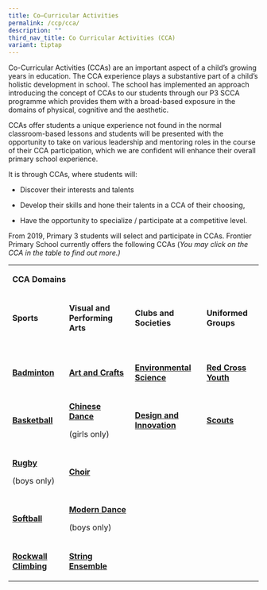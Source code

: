```yaml
---
title: Co–Curricular Activities
permalink: /ccp/cca/
description: ""
third_nav_title: Co Curricular Activities (CCA)
variant: tiptap
---
```

<p>Co-Curricular Activities (CCAs) are an important aspect of a child’s growing
years in education. The CCA experience plays a substantive part of a child’s
holistic development in school. The school has implemented an approach
introducing the concept of CCAs to our students through our P3 SCCA programme
which provides them with a broad-based exposure in the domains of physical,
cognitive and the aesthetic.</p>
<p>CCAs offer students a unique experience not found in the normal classroom-based
lessons and students will be presented with the opportunity to take on
various leadership and mentoring roles in the course of their CCA participation,
which we are confident will enhance their overall primary school experience.</p>
<p>It is through CCAs, where students will:</p>
<ul data-tight="true" class="tight">
<li>
<p>Discover their interests and talents</p>
</li>
<li>
<p>Develop their skills and hone their talents in a CCA of their choosing,</p>
</li>
<li>
<p>Have the opportunity to specialize / participate at a competitive level.</p>
</li>
</ul>
<p>From 2019, Primary 3 students will select and participate in CCAs. Frontier
Primary School currently offers the following CCAs (<em>You may click on the CCA in the table to find out more.)</em>
</p>
<table style="minWidth: 100px">
<colgroup>
<col>
<col>
<col>
<col>
</colgroup>
<tbody>
<tr>
<td rowspan="1" colspan="4">
<p><strong>CCA Domains</strong>
</p>
</td>
</tr>
<tr>
<td rowspan="1" colspan="1">
<p><strong>Sports</strong>
</p>
</td>
<td rowspan="1" colspan="1">
<p><strong>Visual and Performing Arts</strong>
</p>
</td>
<td rowspan="1" colspan="1">
<p><strong>Clubs and Societies</strong>
</p>
</td>
<td rowspan="1" colspan="1">
<p><strong>Uniformed Groups</strong>
</p>
</td>
</tr>
<tr>
<td rowspan="1" colspan="4">
<p></p>
</td>
</tr>
<tr>
<td rowspan="1" colspan="1">
<p><strong><a href="/ccp/cca/sports/badminton/" rel="noopener" target="_blank">Badminton</a></strong>
</p>
</td>
<td rowspan="1" colspan="1">
<p><strong><a href="/ccp/cca/visual-and-performing-arts/art-club/" rel="noopener" target="_blank">Art and Crafts</a></strong>
</p>
</td>
<td rowspan="1" colspan="1">
<p><strong><a href="/ccp/cca/clubs-societies/environmental-club/" rel="noopener" target="_blank">Environmental Science</a></strong>
</p>
</td>
<td rowspan="1" colspan="1">
<p><strong><a href="/ccp/cca/uniformed-groups/red-cross/" rel="noopener" target="_blank">Red Cross Youth</a></strong>
</p>
</td>
</tr>
<tr>
<td rowspan="1" colspan="1">
<p><strong><a href="/ccp/cca/sports/basketball/" rel="noopener" target="_blank">Basketball</a></strong>
</p>
</td>
<td rowspan="1" colspan="1">
<p><strong><a href="/ccp/cca/chinese-dance/" rel="noopener" target="_blank">Chinese Dance</a></strong>
</p>
<p>(girls only)</p>
</td>
<td rowspan="1" colspan="1">
<p><strong><a href="/ccp/cca/clubs-societies/robotics-and-new-media-club/" rel="noopener" target="_blank">Design and Innovation</a></strong>
</p>
</td>
<td rowspan="1" colspan="1">
<p><strong><a href="/ccp/cca/uniformed-groups/scouts/" rel="noopener" target="_blank">Scouts</a></strong>
</p>
</td>
</tr>
<tr>
<td rowspan="1" colspan="1">
<p><strong><a href="/ccp/cca/sports/rugby/" rel="noopener" target="_blank">Rugby</a></strong>
</p>
<p>(boys only)</p>
</td>
<td rowspan="1" colspan="1">
<p><strong><a href="/ccp/cca/sports/choir/" rel="noopener" target="_blank">Choir</a></strong>
</p>
</td>
<td rowspan="1" colspan="1">
<p></p>
</td>
<td rowspan="1" colspan="1">
<p></p>
</td>
</tr>
<tr>
<td rowspan="1" colspan="1">
<p><strong><a href="/ccp/cca/sports/softball/" rel="noopener" target="_blank">Softball</a></strong>
</p>
</td>
<td rowspan="1" colspan="1">
<p><strong><a href="/ccp/cca/danzwhiz/" rel="noopener" target="_blank">Modern Dance</a></strong>
</p>
<p>(boys only)</p>
</td>
<td rowspan="1" colspan="1">
<p></p>
</td>
<td rowspan="1" colspan="1">
<p></p>
</td>
</tr>
<tr>
<td rowspan="1" colspan="1">
<p><strong><a href="/ccp/cca/sports/sport-climbing/" rel="noopener" target="_blank">Rockwall Climbing</a></strong>
</p>
</td>
<td rowspan="1" colspan="1">
<p><strong><a href="/ccp/cca/string-ensemble/" rel="noopener" target="_blank">String Ensemble</a></strong>
</p>
</td>
<td rowspan="1" colspan="1">
<p></p>
</td>
<td rowspan="1" colspan="1">
<p></p>
</td>
</tr>
</tbody>
</table>
<p></p>